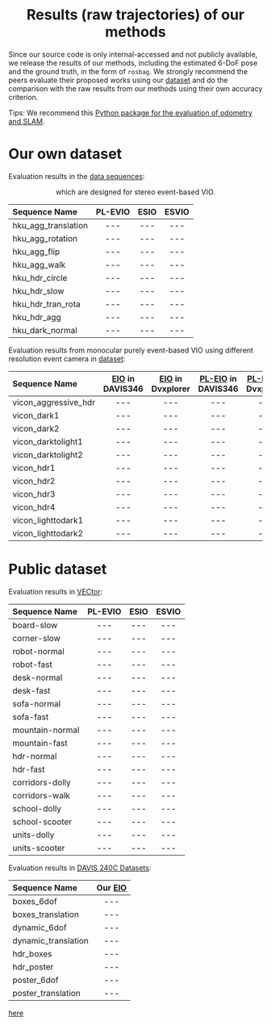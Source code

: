 <div align="center">

# Results (raw trajectories) of our methods

</div>

Since our source code is only internal-accessed and not publicly available, we release the results of our methods, including the estimated 6-DoF pose and the ground truth, in the form of `rosbag`. We strongly recommend the peers evaluate their proposed works using our [dataset](https://github.com/arclab-hku/Event_based_VO-VIO-SLAM) and do the comparison with the raw results from our methods using their own accuracy criterion. 

Tips: We recommend this [Python package for the evaluation of odometry and SLAM](https://github.com/MichaelGrupp/evo).

# Our own dataset
Evaluation results in the [data sequences](https://github.com/arclab-hku/Event_based_VO-VIO-SLAM#Data-sequence-for-event-based-stereo-visual-inertial-odometry):
<div align="center"> which are designed for stereo event-based VIO. 
 
Sequence Name|PL-EVIO|ESIO|ESVIO|
:--|:--:|:--:|:--:
hku_agg_translation|---|---|---
hku_agg_rotation|---|---|---
hku_agg_flip|---|---|---
hku_agg_walk|---|---|---
hku_hdr_circle|---|---|---
hku_hdr_slow|---|---|---
hku_hdr_tran_rota|---|---|---
hku_hdr_agg|---|---|---
hku_dark_normal|---|---|---

</div>

Evaluation results from monocular purely event-based VIO using different resolution event camera in [dataset](https://github.com/arclab-hku/Event_based_VO-VIO-SLAM#Data-sequence-for-event-based-monocular-visual-inertial-odometry):

<div align="center">

Sequence Name|[EIO](https://github.com/arclab-hku/Event_based_VO-VIO-SLAM#1-iros2022) in DAVIS346|[EIO](https://github.com/arclab-hku/Event_based_VO-VIO-SLAM#1-iros2022) in Dvxplorer|[PL-EIO](https://github.com/arclab-hku/Event_based_VO-VIO-SLAM#2-pl-evio) in DAVIS346|[PL-EIO](https://github.com/arclab-hku/Event_based_VO-VIO-SLAM#2-pl-evio) in Dvxplorer
:--|:--:|:--:|:--:|:--:
vicon_aggressive_hdr|---|---|---|---
vicon_dark1|---|---|---|---
vicon_dark2|---|---|---|---
vicon_darktolight1|---|---|---|---
vicon_darktolight2|---|---|---|---
vicon_hdr1|---|---|---|---
vicon_hdr2|---|---|---|---
vicon_hdr3|---|---|---|---
vicon_hdr4|---|---|---|---
vicon_lighttodark1|---|---|---|---
vicon_lighttodark2|---|---|---|---

</div>


# Public dataset
Evaluation results in [VECtor](https://star-datasets.github.io/vector/):
<div align="center">
  
Sequence Name|PL-EVIO|ESIO|ESVIO|
:--|:--:|:--:|:--:
board-slow|---|---|---
corner-slow|---|---|---
robot-normal|---|---|---
robot-fast|---|---|---
desk-normal|---|---|---
desk-fast|---|---|---
sofa-normal|---|---|---
sofa-fast|---|---|---
mountain-normal|---|---|---
mountain-fast|---|---|---
hdr-normal|---|---|---
hdr-fast|---|---|---
corridors-dolly|---|---|---
corridors-walk|---|---|---
school-dolly|---|---|---
school-scooter|---|---|---
units-dolly|---|---|---
units-scooter|---|---|---

</div>

Evaluation results in [DAVIS 240C Datasets](https://rpg.ifi.uzh.ch/davis_data.html):
<div align="center">
  
Sequence Name|Our [EIO](https://github.com/arclab-hku/Event_based_VO-VIO-SLAM#1-iros2022)|
:--|:--:
boxes_6dof|---
boxes_translation|---
dynamic_6dof|---
dynamic_translation|---
hdr_boxes|---
hdr_poster|---
poster_6dof|---
poster_translation|---

</div>



[here](https://rpg.ifi.uzh.ch/ultimateslam.html)
